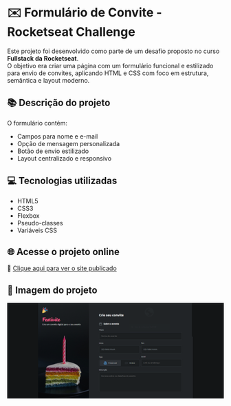 # ✉️ Formulário de Convite - Rocketseat Challenge

Este projeto foi desenvolvido como parte de um desafio proposto no curso **Fullstack da Rocketseat**.  
O objetivo era criar uma página com um formulário funcional e estilizado para envio de convites, aplicando HTML e CSS com foco em estrutura, semântica e layout moderno.

## 📚 Descrição do projeto

O formulário contém:

- Campos para nome e e-mail
- Opção de mensagem personalizada
- Botão de envio estilizado
- Layout centralizado e responsivo

## 💻 Tecnologias utilizadas

- HTML5  
- CSS3  
- Flexbox  
- Pseudo-classes  
- Variáveis CSS  

## 🌐 Acesse o projeto online

🔗 [Clique aqui para ver o site publicado](https://kauasilvandrade.github.io/invitationForm)

## 📸 Imagem do projeto

<img src="assets/images/fotoSite.png">